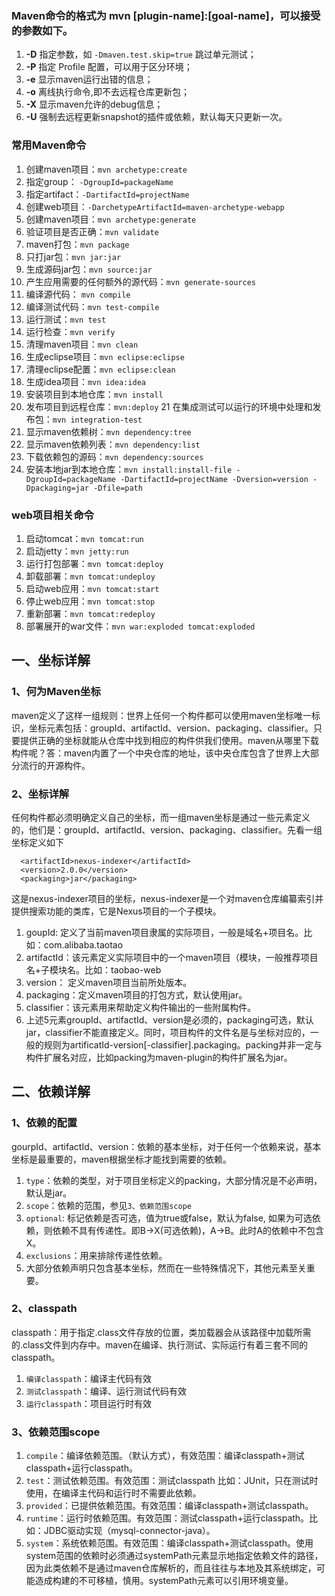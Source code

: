 ### Maven命令的格式为 mvn [plugin-name]:[goal-name]，可以接受的参数如下。
01. **-D** 指定参数，如 `-Dmaven.test.skip=true` 跳过单元测试；
02. **-P** 指定 Profile 配置，可以用于区分环境；
03. **-e** 显示maven运行出错的信息；
04. **-o** 离线执行命令,即不去远程仓库更新包；
05. **-X** 显示maven允许的debug信息；
06. **-U** 强制去远程更新snapshot的插件或依赖，默认每天只更新一次。

### 常用Maven命令
01. 创建maven项目：`mvn archetype:create `
02. 指定group： `-DgroupId=packageName `
03. 指定artifact：`-DartifactId=projectName`
04. 创建web项目：`-DarchetypeArtifactId=maven-archetype-webapp  `
05. 创建maven项目：`mvn archetype:generate`
06. 验证项目是否正确：`mvn validate`
07. maven打包：`mvn package`
08. 只打jar包：`mvn jar:jar`
09. 生成源码jar包：`mvn source:jar`
10. 产生应用需要的任何额外的源代码：`mvn generate-sources`
11. 编译源代码： `mvn compile`
12. 编译测试代码：`mvn test-compile`
13. 运行测试：`mvn test`
14. 运行检查：`mvn verify`
15. 清理maven项目：`mvn clean`
16. 生成eclipse项目：`mvn eclipse:eclipse`
17. 清理eclipse配置：`mvn eclipse:clean`
18. 生成idea项目：`mvn idea:idea`
19. 安装项目到本地仓库：`mvn install`
20. 发布项目到远程仓库：`mvn:deploy`
21 在集成测试可以运行的环境中处理和发布包：`mvn integration-test`
22. 显示maven依赖树：`mvn dependency:tree`
23. 显示maven依赖列表：`mvn dependency:list`
24. 下载依赖包的源码：`mvn dependency:sources`
25. 安装本地jar到本地仓库：`mvn install:install-file -DgroupId=packageName -DartifactId=projectName -Dversion=version -Dpackaging=jar -Dfile=path`

### web项目相关命令
01. 启动tomcat：`mvn tomcat:run`
02. 启动jetty：`mvn jetty:run`
03. 运行打包部署：`mvn tomcat:deploy`
04. 卸载部署：`mvn tomcat:undeploy`
05. 启动web应用：`mvn tomcat:start`
06. 停止web应用：`mvn tomcat:stop`
07. 重新部署：`mvn tomcat:redeploy`
08. 部署展开的war文件：`mvn war:exploded tomcat:exploded`

## 一、坐标详解
### 1、何为Maven坐标
maven定义了这样一组规则：世界上任何一个构件都可以使用maven坐标唯一标识，坐标元素包括：groupId、artifactId、version、packaging、classifier。只要提供正确的坐标就能从仓库中找到相应的构件供我们使用。maven从哪里下载构件呢？答：maven内置了一个中央仓库的地址，该中央仓库包含了世界上大部分流行的开源构件。
### 2、坐标详解
任何构件都必须明确定义自己的坐标，而一组maven坐标是通过一些元素定义的，他们是：groupId、artifactId、version、packaging、classifier。先看一组坐标定义如下
```<groupId>org.sonatype.nexus</groupId>
  <artifactId>nexus-indexer</artifactId>
  <version>2.0.0</version>
  <packaging>jar</packaging>
```
这是nexus-indexer项目的坐标，nexus-indexer是一个对maven仓库编纂索引并提供搜索功能的类库，它是Nexus项目的一个子模块。
1. goupId: 定义了当前maven项目隶属的实际项目，一般是域名+项目名。比如：com.alibaba.taotao
2. artifactId：该元素定义实际项目中的一个maven项目（模块，一般推荐项目名+子模块名。比如：taobao-web
3. version： 定义maven项目当前所处版本。
4. packaging：定义maven项目的打包方式，默认使用jar。
5. classifier：该元素用来帮助定义构件输出的一些附属构件。
6. 上述5元素groupId、artifactId、version是必须的，packaging可选，默认jar，classifier不能直接定义。同时，项目构件的文件名是与坐标对应的，一般的规则为artificatId-version[-classifier].packaging。packing并非一定与构件扩展名对应，比如packing为maven-plugin的构件扩展名为jar。

## 二、依赖详解
### 1、依赖的配置
gourpId、artifactId、version：依赖的基本坐标，对于任何一个依赖来说，基本坐标是最重要的，maven根据坐标才能找到需要的依赖。
1. ``type``：依赖的类型，对于项目坐标定义的packing，大部分情况是不必声明，默认是jar。
2. ``scope``：依赖的范围，参见``3、依赖范围scope``
3. ``optional``: 标记依赖是否可选，值为true或false，默认为false, 如果为可选依赖，则依赖不具有传递性。即B->X(可选依赖)，A->B。此时A的依赖中不包含X。
4. ``exclusions``：用来排除传递性依赖。
5. 大部分依赖声明只包含基本坐标，然而在一些特殊情况下，其他元素至关重要。

### 2、classpath
classpath：用于指定.class文件存放的位置，类加载器会从该路径中加载所需的.class文件到内存中。maven在编译、执行测试、实际运行有着三套不同的classpath。
1. ``编译classpath``：编译主代码有效
2. ``测试classpath``：编译、运行测试代码有效
3. ``运行classpath``：项目运行时有效

### 3、依赖范围scope
1. ``compile``：编译依赖范围。（默认方式），有效范围：编译classpath+测试classpath+运行classpath。
2. ``test``：测试依赖范围。有效范围：测试classpath 比如：JUnit，只在测试时使用，在编译主代码和运行时不需要此依赖。
3. ``provided``：已提供依赖范围。有效范围：编译classpath+测试classpath。
4. ``runtime``：运行时依赖范围。有效范围：测试classpath+运行classpath。比如：JDBC驱动实现（mysql-connector-java）。
5. ``system``：系统依赖范围。有效范围：编译classpath+测试classpath。使用system范围的依赖时必须通过systemPath元素显示地指定依赖文件的路径，因为此类依赖不是通过maven仓库解析的，而且往往与本地及其系统绑定，可能造成构建的不可移植，慎用。systemPath元素可以引用环境变量。
